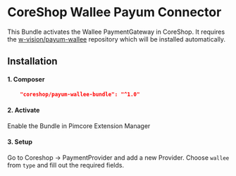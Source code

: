 # CoreShop Wallee Payum Connector
This Bundle activates the Wallee PaymentGateway in CoreShop.
It requires the [w-vision/payum-wallee](https://github.com/w-vision/payum-wallee) repository which will be installed automatically.

## Installation

#### 1. Composer
```json
    "coreshop/payum-wallee-bundle": "^1.0"
```

#### 2. Activate
Enable the Bundle in Pimcore Extension Manager

#### 3. Setup
Go to Coreshop -> PaymentProvider and add a new Provider. Choose `wallee` from `type` and fill out the required fields.

